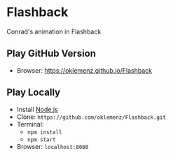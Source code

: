 # Flashback

Conrad's animation in Flashback

## Play GitHub Version

- Browser: https://oklemenz.github.io/Flashback

## Play Locally

- Install [Node.js](https://nodejs.org)
- Clone: `https://github.com/oklemenz/Flashback.git`
- Terminal:
  - `npm install`
  - `npm start`
- Browser: `localhost:8080`
